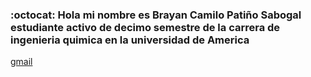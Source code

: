 ### :octocat: Hola mi nombre es Brayan Camilo Patiño Sabogal estudiante activo de decimo semestre de la carrera de ingenieria quimica en la universidad de America
[gmail](brayan.patino2@estudiantes.umaerica.edu.co)

